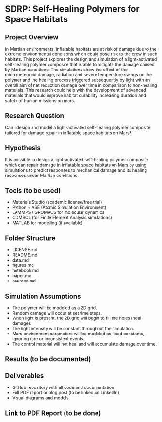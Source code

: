# SDRP: Self-Healing Polymers for Space Habitats

## Project Overview
In Martian environments, inflatable habitats are at risk of damage due to the extreme environmental conditions which could pose risk to the crew in such habitats. This project explores the design and simulation of a light-activated self-healing polymer composite that is able to mitigate the damage caused by Martian conditions. The simulations show the effect of the micrometeoroid damage, radiation and severe temperature swings on the polymer and the healing process triggered subsequently by light with an overall aim of net reduction damage over time in comparison to non-healing materials. This research could help with the development of advanced materials that would improve habitat durability increasing duration and safety of human missions on mars. 

## Research Question
Can I design and model a light-activated self-healing polymer composite tailored for damage repair in inflatable space habitats on Mars?

## Hypothesis
It is possible to design a light-activated self-healing polymer composite which can repair damage in inflatable space habitats on Mars by using simulations to predict responses to mechanical damage and its healing responses under Martian conditions.

## Tools (to be used)
- Materials Studio (academic license/free trial)
- Python + ASE (Atomic Simulation Environment)
- LAMMPS / GROMACS for molecular dynamics
- COMSOL (for Finite Element Analysis simulations)
- MATLAB for modelling (if available)

## Folder Structure
- LICENSE.md
- README.md
- data.md
- figures.md
- notebook.md
- paper.md
- sources.md

## Simulation Assumptions
- The polymer will be modeled as a 2D grid.
- Random damage will occur at set time steps.
- When light is present, the 2D grid will begin to fill the holes (heal damage).
- The light intensity will be constant throughout the simulation.
- Mars environment parameters will be modeled as fixed constants, ignoring rare or inconsistent events.
- The control material will not heal and will accumulate damage over time.

## Results (to be documented)

## Deliverables
- GitHub repository with all code and documentation
- Full PDF report or blog post (to be linked on LinkedIn)
- Visual diagrams and models

## Link to PDF Report (to be done)
